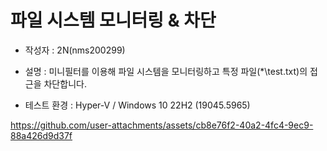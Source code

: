 # 파일 시스템 모니터링 & 차단

* 작성자 : 2N(nms200299)

* 설명 : 미니필터를 이용해 파일 시스템을 모니터링하고
특정 파일(*\\test.txt)의 접근을 차단합니다.

* 테스트 환경 : Hyper-V / Windows 10 22H2 (19045.5965)

https://github.com/user-attachments/assets/cb8e76f2-40a2-4fc4-9ec9-88a426d9d37f
